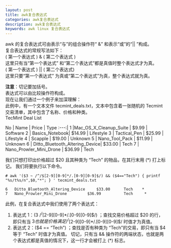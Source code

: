 ```yaml
---
layout: post
title: awk复合表达式
categories: awk复合表达式
description: awk复合表达式
keywords: awk linux 复合表达式
---
```


awk 的复合表达式可由表示“与”的组合操作符“ &” 和表示“或”的“|| ”构成。  
复合表达式的常规写法如下：  
( 第一个表达式 ) & ( 第二个表达式 )  
这里只有当“第一个表达式” 和“第二个表达式”都是真值时整个表达式才为真。  
( 第一个表达式 ) || ( 第二个表达式)  
这里只要“第一个表达式” 为真或“第二个表达式”为真，整个表达式就为真。   

**注意**：切记要加括号。  
表达式可以由比较操作符构成。  
现在让我们通过一个例子来加深理解：  
此例中，有一个文本文件   tecmint_deals.txt，文本中包含着一张随机的 Tecmint 交易清单，其中包含了名称、价格和种类。  
TecMint Deal List  

No   | Name    |   Price |  Type
:---:|
1  |Mac_OS_X_Cleanup_Suite  |           $9.99   |    Software
2      | Basics_Notebook|                         $14.99       |   Lifestyle
3    |   Tactical_Pen   |                         $25.99    |      Lifestyle
4      | Scapple       |                          $19.00        |  Unknown
5      | Nano_Tool_Pack |                         $11.99        |  Unknown
6      | Ditto_Bluetooth_Altering_Device|        $33.00        |  Tech
7      | Nano_Prowler_Mini_Drone  |               $36.99     |     Tech

我们只想打印出价格超过 $20 且其种类为 “Tech” 的物品，在其行末用 (\*) 打上标记。
我们将要执行以下命令。
```
# awk '($3 ~ /^/$[2-9][0-9]*/.[0-9][0-9]$/) && ($4=="Tech") { printf "%s/t%s/n",$0,"*"; } ' tecmint_deals.txt
```
```
6   Ditto_Bluetooth_Altering_Device     $33.00      Tech    *
7   Nano_Prowler_Mini_Drone         $36.99          Tech     *
```
此例，在复合表达式中我们使用了两个表达式：
1. 表达式 1：($3 ~ /^/$[2-9][0-9]\*/.[0-9][0-9]$/) ；查找交易价格超过 $20 的行，即只有当 $3 也就是价格满足 /^/$[2-9][0-9]\*/.[0-9][0-9]$/ 时值才为真值。
2. 表达式 2：($4 == “Tech”) ；查找是否有种类为 “Tech”的交易，即只有当 $4 等于 “Tech” 时值才为真值。 切记，只有当 && 操作符的两端状态，也就是两个表达式都是真值的情况下，这一行才会被打上 (\*) 标志。
